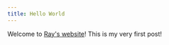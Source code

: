 ```yaml
---
title: Hello World
---
```


Welcome to [Ray's website](https://blog.slray.com)! This is my very first post!

